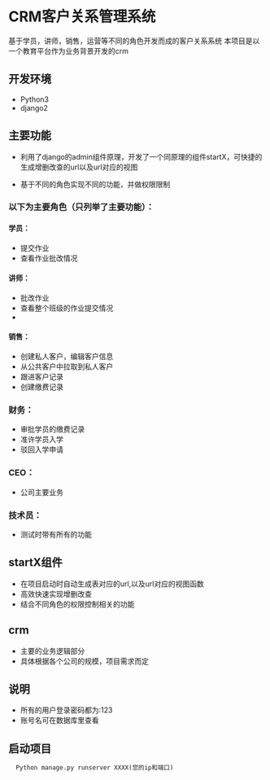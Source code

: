 
# CRM客户关系管理系统


基于学员，讲师，销售，运营等不同的角色开发而成的客户关系系统
本项目是以一个教育平台作为业务背景开发的crm


## 开发环境

* Python3
* django2


## 主要功能

* 利用了django的admin组件原理，开发了一个同原理的组件startX，可快捷的生成增删改查的url以及url对应的视图

* 基于不同的角色实现不同的功能，并做权限限制

###  以下为主要角色（只列举了主要功能）：
 ####  学员：
   * 提交作业
   * 查看作业批改情况

#### 讲师：
  * 批改作业
  * 查看整个班级的作业提交情况
  * 

#### 销售：

* 创建私人客户，编辑客户信息
* 从公共客户中拉取到私人客户
* 跟进客户记录
* 创建缴费记录

### 财务：

* 审批学员的缴费记录
* 准许学员入学
* 驳回入学申请

### CEO：

* 公司主要业务
 
### 技术员：

* 测试时带有所有的功能

## startX组件

* 在项目启动时自动生成表对应的url,以及url对应的视图函数
* 高效快速实现增删改查
* 结合不同角色的权限控制相关的功能

## crm

* 主要的业务逻辑部分
* 具体根据各个公司的规模，项目需求而定

## 说明

* 所有的用户登录密码都为:123
* 账号名可在数据库里查看

## 启动项目

```python
  Python manage.py runserver XXXX(您的ip和端口)
```



